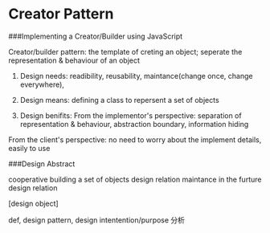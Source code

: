 # Creator Pattern
###Implementing a Creator/Builder using JavaScript

Creator/builder pattern: the template of creting an object; seperate the representation & behaviour of  an object


1. Design needs: readibility, reusability, maintance(change once, change everywhere), 
	
2. Design means: defining a class to repersent a set of objects



3. Design benifits: 
From the implementor's perspective: separation of representation & behaviour, abstraction boundary, information hiding

From the client's perspective: no need to worry about the implement details, easily to use

###Design Abstract

cooperative building a set of objects design relation
maintance in the furture design relation 

[design object]

def, design pattern, design intentention/purpose  分析

